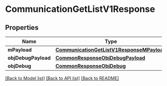 # CommunicationGetListV1Response

## Properties
Name | Type | Description | Notes
------------ | ------------- | ------------- | -------------
**mPayload** | [**CommunicationGetListV1ResponseMPayload**](CommunicationGetListV1ResponseMPayload.md) |  | 
**objDebugPayload** | [**CommonResponseObjDebugPayload**](CommonResponseObjDebugPayload.md) |  | [optional] 
**objDebug** | [**CommonResponseObjDebug**](CommonResponseObjDebug.md) |  | [optional] 

[[Back to Model list]](../README.md#documentation-for-models) [[Back to API list]](../README.md#documentation-for-api-endpoints) [[Back to README]](../README.md)


